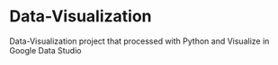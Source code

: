 # Data-Visualization
Data-Visualization project that processed with Python and Visualize in Google Data Studio

